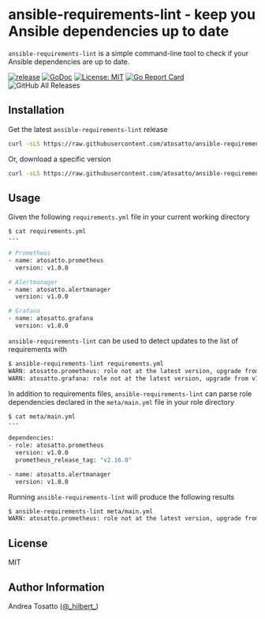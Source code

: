 # ansible-requirements-lint - keep you Ansible dependencies up to date

`ansible-requirements-lint` is a simple command-line tool to check if your Ansible dependencies are up to date.

[![release](https://github.com/atosatto/ansible-requirements-lint/workflows/release/badge.svg)](https://github.com/atosatto/ansible-requirements-lint/actions?query=workflow%3Arelease)
[![GoDoc](https://godoc.org/github.com/atosatto/ansible-requirements-lint?status.svg)](https://godoc.org/github.com/atosatto/ansible-requirements-lint)
[![License: MIT](https://img.shields.io/badge/License-MIT-yellow.svg)](https://opensource.org/licenses/MIT)
[![Go Report Card](https://goreportcard.com/badge/github.com/atosatto/ansible-requirements-lint)](https://goreportcard.com/report/github.com/atosatto/ansible-requirements-lint)
![GitHub All Releases](https://img.shields.io/github/downloads/atosatto/ansible-requirements-lint/total)

## Installation

Get the latest `ansible-requirements-lint` release

```bash
curl -sLS https://raw.githubusercontent.com/atosatto/ansible-requirements-lint/master/contrib/install.sh | sh
```

Or, download a specific version

```bash
curl -sLS https://raw.githubusercontent.com/atosatto/ansible-requirements-lint/master/contrib/install.sh | VERSION=v1.0.0 sh
```

## Usage

Given the following `requirements.yml` file in your current working directory

```bash
$ cat requirements.yml
---

# Prometheus
- name: atosatto.prometheus
  version: v1.0.0

# Alertmanager
- name: atosatto.alertmanager
  version: v1.0.0

# Grafana
- name: atosatto.grafana
  version: v1.0.0
```

`ansible-requirements-lint` can be used to detect updates to the list of requirements with

```bash
$ ansible-requirements-lint requirements.yml
WARN: atosatto.prometheus: role not at the latest version, upgrade from v1.0.1 to v1.1.0.
WARN: atosatto.grafana: role not at the latest version, upgrade from v1.0.0 to v1.1.0.
```


In addition to requirements files, `ansible-requirements-lint` can parse role dependencies
declared in the `meta/main.yml` file in your role directory

```bash
$ cat meta/main.yml
---

dependencies:
- role: atosatto.prometheus
  version: v1.0.0
  prometheus_release_tag: "v2.16.0"

- name: atosatto.alertmanager
  version: v1.0.0
```

Running `ansible-requirements-lint` will produce the following results

```bash
$ ansible-requirements-lint meta/main.yml
WARN: atosatto.prometheus: role not at the latest version, upgrade from v1.0.0 to v1.1.0.
```

## License

MIT

## Author Information

Andrea Tosatto ([@\_hilbert\_](https://twitter.com/_hilbert_))
